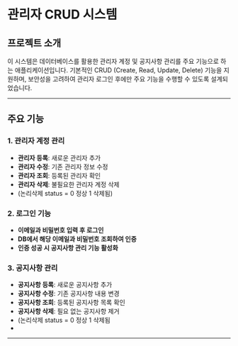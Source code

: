 # **관리자 CRUD 시스템**

##  프로젝트 소개
이 시스템은 데이터베이스를 활용한 관리자 계정 및 공지사항 관리를 주요 기능으로 하는 애플리케이션입니다. 
기본적인 CRUD (Create, Read, Update, Delete) 기능을 지원하며, 
보안성을 고려하여 관리자 로그인 후에만 주요 기능을 수행할 수 있도록 설계되었습니다.

---

## 주요 기능

### **1. 관리자 계정 관리**
-  **관리자 등록**: 새로운 관리자 추가
-  **관리자 수정**: 기존 관리자 정보 수정
-  **관리자 조회**: 등록된 관리자 확인
- **관리자 삭제**: 불필요한 관리자 계정 삭제
-  (논리삭제 status = 0 정상 1 삭제됨)

### **2. 로그인 기능**
-  **이메일과 비밀번호 입력 후 로그인**
-  **DB에서 해당 이메일과 비밀번호 조회하여 인증**
- **인증 성공 시 공지사항 관리 기능 활성화**

### **3. 공지사항 관리**
-  **공지사항 등록**: 새로운 공지사항 추가
-  **공지사항 수정**: 기존 공지사항 내용 변경
-  **공지사항 조회**: 등록된 공지사항 목록 확인
- **공지사항 삭제**: 필요 없는 공지사항 제거
- (논리삭제 status = 0 정상 1 삭제됨
- 

---
